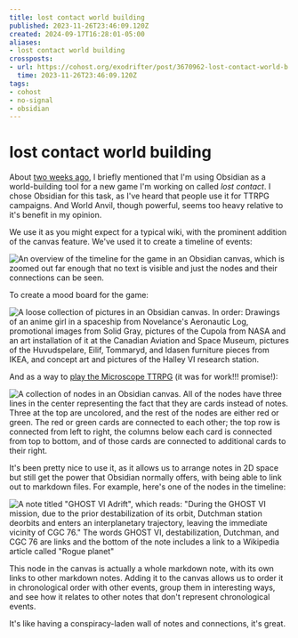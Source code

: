 ```yaml
---
title: lost contact world building
published: 2023-11-26T23:46:09.120Z
created: 2024-09-17T16:28:01-05:00
aliases:
- lost contact world building
crossposts:
- url: https://cohost.org/exodrifter/post/3670962-lost-contact-world-b
  time: 2023-11-26T23:46:09.120Z
tags:
- cohost
- no-signal
- obsidian
---
```


# lost contact world building

About [two weeks ago](20231114155758.md), I briefly mentioned that I'm using Obsidian as a world-building tool for a new game I'm working on called _lost contact_. I chose Obsidian for this task, as I've heard that people use it for TTRPG campaigns. And World Anvil, though powerful, seems too heavy relative to it's benefit in my opinion.

We use it as you might expect for a typical wiki, with the prominent addition of the canvas feature. We've used it to create a timeline of events:

![An overview of the timeline for the game in an Obsidian canvas, which is zoomed out far enough that no text is visible and just the nodes and their connections can be seen.](20231126234609-timeline.png)

To create a mood board for the game:

![A loose collection of pictures in an Obsidian canvas. In order: Drawings of an anime girl in a spaceship from Novelance's Aeronautic Log, promotional images from Solid Gray, pictures of the Cupola from NASA and an art installation of it at the Canadian Aviation and Space Museum, pictures of the Huvudspelare, Eilif, Tommaryd, and Idasen furniture pieces from IKEA, and concept art and pictures of the Halley VI research station.](20231126234609-moodboard.png)

And as a way to [play the Microscope TTRPG](https://vods.exodrifter.space/2023/11/26/1929) (it was for work!!! promise!):

![A collection of nodes in an Obsidian canvas. All of the nodes have three lines in the center representing the fact that they are cards instead of notes. Three at the top are uncolored, and the rest of the nodes are either red or green. The red or green cards are connected to each other; the top row is connected from left to right, the columns below each card is connected from top to bottom, and of those cards are connected to additional cards to their right.](20231126234609-microscope.png)

It's been pretty nice to use it, as it allows us to arrange notes in 2D space but still get the power that Obsidian normally offers, with being able to link out to markdown files. For example, here's one of the nodes in the timeline:

![A note titled "GHOST VI Adrift", which reads: "During the GHOST VI mission, due to the prior destabilization of its orbit, Dutchman station deorbits and enters an interplanetary trajectory, leaving the immediate vicinity of CGC 76." The words GHOST VI, destabilization, Dutchman, and CGC 76 are links and the bottom of the note includes a link to a Wikipedia article called "Rogue planet"](20231126234609-ghost-vi.png)

This node in the canvas is actually a whole markdown note, with its own links to other markdown notes. Adding it to the canvas allows us to order it in chronological order with other events, group them in interesting ways, and see how it relates to other notes that don't represent chronological events.

It's like having a conspiracy-laden wall of notes and connections, it's great.
